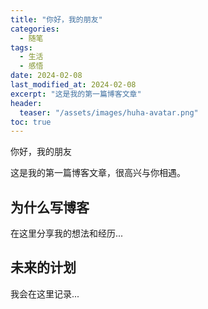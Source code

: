 ```yaml
---
title: "你好，我的朋友"
categories:
  - 随笔
tags:
  - 生活
  - 感悟
date: 2024-02-08
last_modified_at: 2024-02-08
excerpt: "这是我的第一篇博客文章"
header:
  teaser: "/assets/images/huha-avatar.png"
toc: true
---
```


你好，我的朋友

这是我的第一篇博客文章，很高兴与你相遇。

## 为什么写博客

在这里分享我的想法和经历...

## 未来的计划

我会在这里记录... 